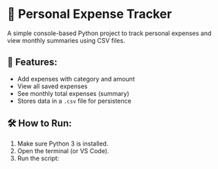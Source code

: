 # 💸 Personal Expense Tracker

A simple console-based Python project to track personal expenses and view monthly summaries using CSV files.

## 📌 Features:
- Add expenses with category and amount
- View all saved expenses
- See monthly total expenses (summary)
- Stores data in a `.csv` file for persistence

## 🛠️ How to Run:

1. Make sure Python 3 is installed.
2. Open the terminal (or VS Code).
3. Run the script:
